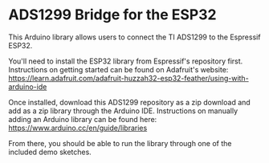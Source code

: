 # ADS1299 Bridge for the ESP32

This Arduino library allows users to connect the TI ADS1299 to the Espressif ESP32.

You'll need to install the ESP32 library from Espressif's repository first. Instructions on getting started can be found on Adafruit's website:
https://learn.adafruit.com/adafruit-huzzah32-esp32-feather/using-with-arduino-ide

Once installed, download this ADS1299 repository as a zip download and add as a zip library through the Arduino IDE. Instructions on manually adding an Arduino library can be found here:
https://www.arduino.cc/en/guide/libraries

From there, you should be able to run the library through one of the included demo sketches.
